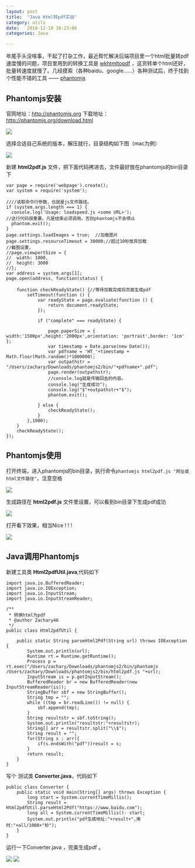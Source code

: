 ```yaml
---
layout: post
title:  "Java Html转pdf实战"
category: utils
date:   2018-12-18 16:23:06
categories: Java

---
```


年尾手头没啥事，干起了打杂工作，最近帮忙解决后端项目里一个html批量转pdf速度慢的问题，项目里用到的转换工具是 [wkhtmltopdf](https://wkhtmltopdf.org) ，这货转单个html还好，批量转速度就慢了。几经摸索（各种baidu、google......）各种测试后，终于找到个性能不错的工具 —— [phantomjs](http://phantomjs.org/)

## Phantomjs安装
官网地址：<http://phantomjs.org>
下载地址：<http://phantomjs.org/download.html>  

![](https://upload-images.jianshu.io/upload_images/6544996-21089421ef215c27.png?imageMogr2/auto-orient/strip%7CimageView2/2/w/1240)

选择合适自己系统的版本，解压就行，目录结构如下图（mac为例）

![](https://upload-images.jianshu.io/upload_images/6544996-a34da6f4701f51eb.png?imageMogr2/auto-orient/strip%7CimageView2/2/w/1240)

新建 **html2pdf.js** 文件，把下面代码拷进去，文件最好放在phantomjs的bin目录下  

```
var page = require('webpage').create();
var system = require('system');
 
////读取命令行参数，也就是js文件路径。
if (system.args.length === 1) {
  console.log('Usage: loadspeed.js <some URL>');
//这行代码很重要。凡是结束必须调用。否则phantomjs不会停止
  phantom.exit();
}
page.settings.loadImages = true;  //加载图片
page.settings.resourceTimeout = 30000;//超过10秒放弃加载
//截图设置，
//page.viewportSize = {
//  width: 1000,
//  height: 3000
//};
var address = system.args[1];
page.open(address, function(status) {
	
	function checkReadyState() {//等待加载完成将页面生成pdf
        setTimeout(function () {
            var readyState = page.evaluate(function () {
                return document.readyState;
            });
 
            if ("complete" === readyState) {
                
				page.paperSize = { width:'1500px',height:'2000px',orientation: 'portrait',border: '1cm' };
				var timestamp = Date.parse(new Date());
				var pdfname = 'HT_'+timestamp + Math.floor(Math.random()*1000000);
				var outpathstr = "/Users/zachary/Downloads/phantomjs2/bin/"+pdfname+".pdf";
				page.render(outpathstr);
				//console.log就是传输回去的内容。
				console.log("生成成功");
				console.log("$"+outpathstr+"$");
				phantom.exit(); 
				
            } else {
                checkReadyState();
            }
        },1000);
    }
    checkReadyState();
});

```
## Phantomjs使用
打开终端，进入phantomjs的bin目录，执行命令`phantomjs html2pdf.js "网址或html文件路径"`，注意空格

![](https://upload-images.jianshu.io/upload_images/6544996-fef56cbc19dd3194.png?imageMogr2/auto-orient/strip%7CimageView2/2/w/1240)

生成路径在 **html2pdf.js** 文件里设置，可以看到bin目录下生成pdf成功

![](https://upload-images.jianshu.io/upload_images/6544996-0788729c74985914.png?imageMogr2/auto-orient/strip%7CimageView2/2/w/1240)

打开看下效果，相当Nice ! ! ! 

![](https://upload-images.jianshu.io/upload_images/6544996-637c2bcb80ba8a1f.png?imageMogr2/auto-orient/strip%7CimageView2/2/w/1240)

## Java调用Phantomjs
新建工具类 **Html2pdfUtil.java**,代码如下

```
import java.io.BufferedReader;
import java.io.IOException;
import java.io.InputStream;
import java.io.InputStreamReader;

/**
 * 转换html为pdf
 * @author Zachary46
 */
public class Html2pdfUtil {

    public static String parseHtml2Pdf(String url) throws IOException {
        System.out.println(url);
        Runtime rt = Runtime.getRuntime();
        Process p = rt.exec("/Users/zachary/Downloads/phantomjs2/bin/phantomjs /Users/zachary/Downloads/phantomjs2/bin/html2pdf.js "+url);
        InputStream is = p.getInputStream();
        BufferedReader br = new BufferedReader(new InputStreamReader(is));
        StringBuffer sbf = new StringBuffer();
        String tmp = "";
        while ((tmp = br.readLine()) != null) {
            sbf.append(tmp);
        }
        String resultstr = sbf.toString();
        System.out.println("resultstr:"+resultstr);
        String[] arr = resultstr.split("\\$");
        String result = "";
        for(String s : arr){
            if(s.endsWith("pdf"))result = s;
        }
        return result;
    }
}

```

写个 测试类 **Converter.java**，代码如下  

```
public class Converter {
    public static void main(String[] args) throws Exception {
        long start = System.currentTimeMillis();
        String result = Html2pdfUtil.parseHtml2Pdf("https://www.baidu.com");
        long all = System.currentTimeMillis()- start;
        System.out.println("pdf生成地址:"+result+",用时:"+all/1000+"秒");
    }
}
```

运行一下Converter.java ，完美生成pdf 。  

![](https://upload-images.jianshu.io/upload_images/6544996-0977618bb41586e5.png?imageMogr2/auto-orient/strip%7CimageView2/2/w/1240)
![](https://upload-images.jianshu.io/upload_images/6544996-b89adc0e92b8b476.png?imageMogr2/auto-orient/strip%7CimageView2/2/w/1240)




